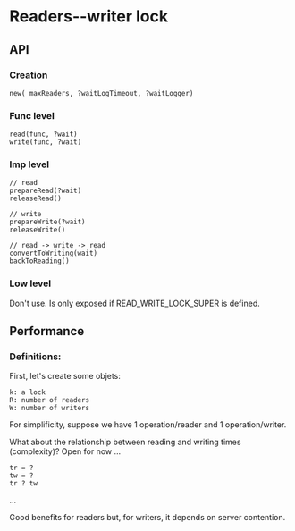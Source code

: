Readers--writer lock
====================


API
---

### Creation

    new( maxReaders, ?waitLogTimeout, ?waitLogger)

### Func level

    read(func, ?wait)
    write(func, ?wait)

### Imp level

    // read
    prepareRead(?wait)
    releaseRead()

    // write
    prepareWrite(?wait)
    releaseWrite()

    // read -> write -> read
    convertToWriting(wait)
    backToReading()

### Low level

Don't use. Is only exposed if READ_WRITE_LOCK_SUPER is defined.


Performance
-----------

### Definitions:

First, let's create some objets:

    k: a lock
    R: number of readers
    W: number of writers
    
For simplificity, suppose we have 1 operation/reader and 1 operation/writer.
    
What about the relationship between reading and writing times (complexity)?
Open for now ...

    tr = ?
    tw = ?
    tr ? tw

...

Good benefits for readers but, for writers, it depends on server contention.
